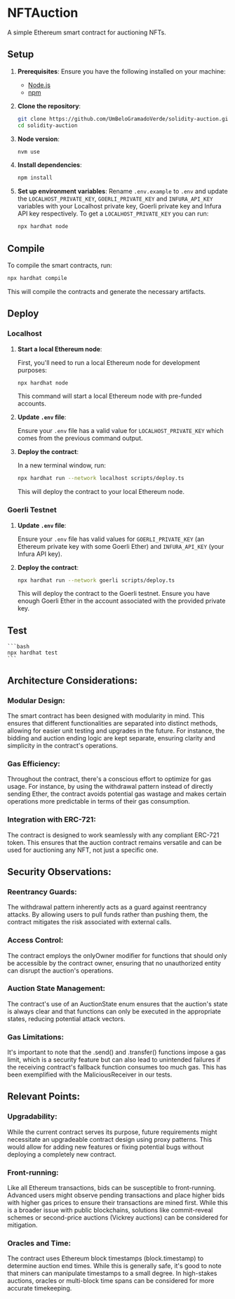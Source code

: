 
# NFTAuction

A simple Ethereum smart contract for auctioning NFTs.

## Setup

1. **Prerequisites**: Ensure you have the following installed on your machine:
    - [Node.js](https://nodejs.org/)
    - [npm](https://www.npmjs.com/get-npm)
    
2. **Clone the repository**:
    ```bash
    git clone https://github.com/UmBeloGramadoVerde/solidity-auction.git
    cd solidity-auction
    ```

3. **Node version**:
    ```bash
    nvm use
    ```

4. **Install dependencies**:
    ```bash
    npm install
    ```

4. **Set up environment variables**: Rename `.env.example` to `.env` and update the `LOCALHOST_PRIVATE_KEY`, `GOERLI_PRIVATE_KEY` and `INFURA_API_KEY` variables with your Localhost private key, Goerli private key and Infura API key respectively.
To get a `LOCALHOST_PRIVATE_KEY` you can run:
    ```bash
    npx hardhat node
    ```

## Compile

To compile the smart contracts, run:

```bash
npx hardhat compile
```

This will compile the contracts and generate the necessary artifacts.

## Deploy

### Localhost

1. **Start a local Ethereum node**: 

    First, you'll need to run a local Ethereum node for development purposes:

    ```bash
    npx hardhat node
    ```

    This command will start a local Ethereum node with pre-funded accounts.

2. **Update `.env` file**: 

    Ensure your `.env` file has a valid value for `LOCALHOST_PRIVATE_KEY` which comes from the previous command output.

3. **Deploy the contract**:

    In a new terminal window, run:

    ```bash
    npx hardhat run --network localhost scripts/deploy.ts
    ```

    This will deploy the contract to your local Ethereum node.

### Goerli Testnet

1. **Update `.env` file**: 

    Ensure your `.env` file has valid values for `GOERLI_PRIVATE_KEY` (an Ethereum private key with some Goerli Ether) and `INFURA_API_KEY` (your Infura API key).

2. **Deploy the contract**:

    ```bash
    npx hardhat run --network goerli scripts/deploy.ts
    ```

    This will deploy the contract to the Goerli testnet. Ensure you have enough Goerli Ether in the account associated with the provided private key.

## Test

    ```bash
    npx hardhat test
    ```

## Architecture Considerations:
### Modular Design:
The smart contract has been designed with modularity in mind. This ensures that different functionalities are separated into distinct methods, allowing for easier unit testing and upgrades in the future. For instance, the bidding and auction ending logic are kept separate, ensuring clarity and simplicity in the contract's operations.

### Gas Efficiency:
Throughout the contract, there's a conscious effort to optimize for gas usage. For instance, by using the withdrawal pattern instead of directly sending Ether, the contract avoids potential gas wastage and makes certain operations more predictable in terms of their gas consumption.

### Integration with ERC-721:
The contract is designed to work seamlessly with any compliant ERC-721 token. This ensures that the auction contract remains versatile and can be used for auctioning any NFT, not just a specific one.

## Security Observations:
### Reentrancy Guards:
The withdrawal pattern inherently acts as a guard against reentrancy attacks. By allowing users to pull funds rather than pushing them, the contract mitigates the risk associated with external calls.

### Access Control:
The contract employs the onlyOwner modifier for functions that should only be accessible by the contract owner, ensuring that no unauthorized entity can disrupt the auction's operations.

### Auction State Management:
The contract's use of an AuctionState enum ensures that the auction's state is always clear and that functions can only be executed in the appropriate states, reducing potential attack vectors.

### Gas Limitations:
It's important to note that the .send() and .transfer() functions impose a gas limit, which is a security feature but can also lead to unintended failures if the receiving contract's fallback function consumes too much gas. This has been exemplified with the MaliciousReceiver in our tests.

## Relevant Points:
### Upgradability:
While the current contract serves its purpose, future requirements might necessitate an upgradeable contract design using proxy patterns. This would allow for adding new features or fixing potential bugs without deploying a completely new contract.

### Front-running:
Like all Ethereum transactions, bids can be susceptible to front-running. Advanced users might observe pending transactions and place higher bids with higher gas prices to ensure their transactions are mined first. While this is a broader issue with public blockchains, solutions like commit-reveal schemes or second-price auctions (Vickrey auctions) can be considered for mitigation.

### Oracles and Time:
The contract uses Ethereum block timestamps (block.timestamp) to determine auction end times. While this is generally safe, it's good to note that miners can manipulate timestamps to a small degree. In high-stakes auctions, oracles or multi-block time spans can be considered for more accurate timekeeping.